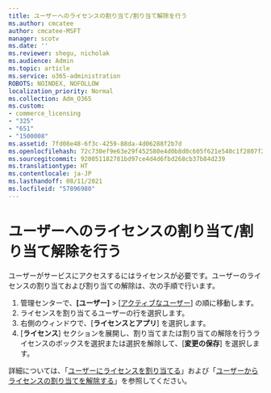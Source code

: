 ```yaml
---
title: ユーザーへのライセンスの割り当て/割り当て解除を行う
ms.author: cmcatee
author: cmcatee-MSFT
manager: scotv
ms.date: ''
ms.reviewer: shegu, nicholak
ms.audience: Admin
ms.topic: article
ms.service: o365-administration
ROBOTS: NOINDEX, NOFOLLOW
localization_priority: Normal
ms.collection: Adm_O365
ms.custom:
- commerce_licensing
- "325"
- "651"
- "1500008"
ms.assetid: 7fd08e48-6f3c-4259-88da-4d06288f2b7d
ms.openlocfilehash: 72c730ef9e63e29f452580e4d0b8d0c605f621e540c1f2807f284c47aeaa37f5
ms.sourcegitcommit: 920051182781bd97ce4d4d6fbd268cb37b84d239
ms.translationtype: HT
ms.contentlocale: ja-JP
ms.lasthandoff: 08/11/2021
ms.locfileid: "57896980"
---
```

# <a name="assign-or-unassign-licenses-to-users"></a>ユーザーへのライセンスの割り当て/割り当て解除を行う

ユーザーがサービスにアクセスするにはライセンスが必要です。ユーザーのライセンスの割り当ておよび割り当ての解除は、次の手順で行います。
  
1. 管理センターで、**[ユーザー]** \> [[アクティブなユーザー]](https://go.microsoft.com/fwlink/p/?linkid=834822) の順に移動します。
2. ライセンスを割り当てるユーザーの行を選択します。
3. 右側のウィンドウで、[**ライセンスとアプリ**] を選択します。
4. [**ライセンス**] セクションを展開し、割り当てまたは割り当ての解除を行うライセンスのボックスを選択または選択を解除して、[**変更の保存**] を選択します。

詳細については、「[ユーザーにライセンスを割り当てる](https://docs.microsoft.com/microsoft-365/admin/manage/assign-licenses-to-users)」および「[ユーザーからライセンスの割り当てを解除する](https://docs.microsoft.com/microsoft-365/admin/manage/remove-licenses-from-users)」を参照してください。